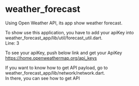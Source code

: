 # weather_forecast
Using Open Weather API, its app show weather forecast.

To show use this application, you have to add your apiKey into weather_forecast_app/lib/util/forecast_util.dart.<br>
Line: 3

To see your apiKey, push below link and get your ApiKey<br>
https://home.openweathermap.org/api_keys


If you want to know how to get API payload, go to weather_forecast_app/lib/network/network.dart.<br>
In there, you can see how to get API
